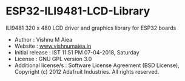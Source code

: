 # ESP32-ILI9481-LCD-Library
ILI9481 320 x 480 LCD driver and graphics library for ESP32 boards

* Author : Vishnu M Aiea
* Website : www.vishnumaiea.in
* Initial release : IST 11:51 PM 07-04-2018, Saturday
* License : GNU GPL version 3.0
* Additional license/s : Software License Agreement (BSD License), Copyright (c) 2012 Adafruit Industries.  All rights reserved.
